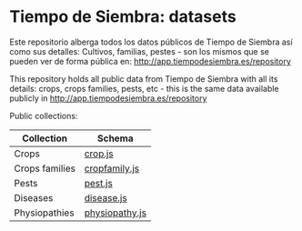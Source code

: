 # Tiempo de Siembra: datasets

Este repositorio alberga todos los datos públicos de Tiempo de Siembra así como sus detalles: Cultivos, familias, pestes - son los mismos que se pueden ver de forma pública en: http://app.tiempodesiembra.es/repository

This repository holds all public data from Tiempo de Siembra with all its details: crops, crops families, pests, etc - this is the same data available publicly in http://app.tiempodesiembra.es/repository

Public collections:

|Collection|Schema|
|---|---|
|Crops|[crop.js](https://github.com/TiempoDeSiembra/app-core/blob/master/common/collections/crop.js)|
|Crops families|[cropfamily.js](https://github.com/TiempoDeSiembra/app-core/blob/master/common/collections/cropfamily.js)|
|Pests|[pest.js](https://github.com/TiempoDeSiembra/app-core/blob/master/common/collections/pest.js)|
|Diseases|[disease.js](https://github.com/TiempoDeSiembra/app-core/blob/master/common/collections/disease.js)|
|Physiopathies|[physiopathy.js](https://github.com/TiempoDeSiembra/app-core/blob/master/common/collections/physiopathy.js)|
